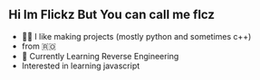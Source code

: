 ## Hi Im Flickz But You can call me flcz 
- 👨‍💻 I like making projects (mostly python and sometimes c++)
- from 🇷🇴
- 🥱 Currently Learning Reverse Engineering
- Interested in learning javascript


<!--
**flczz/flczz** is a ✨ _special_ ✨ repository because its `README.md` (this file) appears on your GitHub profile.

Here are some ideas to get you started:

- 🔭 I’m currently working on ...
- 🌱 I’m currently learning ...
- 👯 I’m looking to collaborate on ...
- 🤔 I’m looking for help with ...
- 💬 Ask me about ...
- 📫 How to reach me: ...
- 😄 Pronouns: ...
- ⚡ Fun fact: ...
-->
